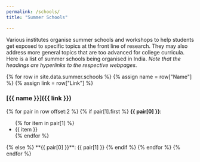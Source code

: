```yaml
---
permalink: /schools/
title: "Summer Schools"

---
```


Various institutes organise summer schools and workshops to help students get exposed to specific topics at the front line of research. They may also address more general topics that are too advanced for college curricula. Here is a list of summer schools being organised in India. _Note that the headings are hyperlinks to the respective webpages_.

{% for row in site.data.summer.schools %}
{% assign name = row["Name"] %}
{% assign link = row["Link"] %}

### [{{ name }}]({{ link }})

{% for pair in row offset:2 %}
{% if pair[1].first %}
**{{ pair[0] }}**:
<ul>
{% for item in pair[1] %}
<li>{{ item }}</li>
{% endfor %}
</ul>
{% else %}
**{{ pair[0] }}**: {{ pair[1] }}
{% endif %}
{% endfor %}
{% endfor %}

